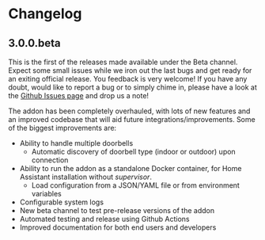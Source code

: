 # Changelog

## 3.0.0.beta

This is the first of the releases made available under the Beta channel. Expect some small issues while we iron out the last bugs and get ready for an exiting official release. You feedback is very welcome! If you have any doubt, would like to report a bug or to simply chime in, please have a look at the [Github Issues page](https://github.com/pergolafabio/Hikvision-Addons/issues) and drop us a note!

The addon has been completely overhauled, with lots of new features and an improved codebase that will aid future integrations/improvements.
Some of the biggest improvements are:
- Ability to handle multiple doorbells
    - Automatic discovery of doorbell type (indoor or outdoor) upon connection
- Ability to run the addon as a standalone Docker container, for Home Assistant installation without _supervisor_.
    - Load configuration from a JSON/YAML file or from environment variables
- Configurable system logs
- New beta channel to test pre-release versions of the addon
- Automated testing and release using Github Actions
- Improved documentation for both end users and developers